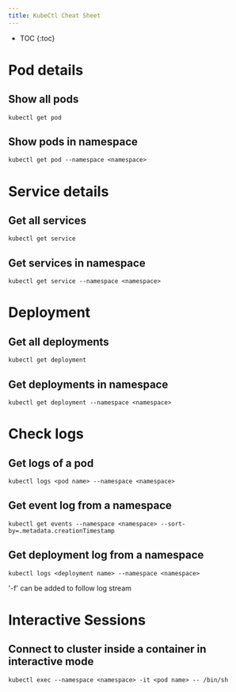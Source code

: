 ```yaml
---
title: KubeCtl Cheat Sheet
---
```


* TOC
{:toc}

# Pod details

## Show all pods

`kubectl get pod`

## Show pods in namespace

`kubectl get pod --namespace <namespace>`

# Service details

## Get all services

`kubectl get service`

## Get services in namespace

`kubectl get service --namespace <namespace>`

# Deployment

## Get all deployments

`kubectl get deployment`

## Get deployments in namespace

`kubectl get deployment --namespace <namespace>`

# Check logs

## Get logs of a pod

`kubectl logs <pod name> --namespace <namespace>`

## Get event log from a namespace

`kubectl get events --namespace <namespace> --sort-by=.metadata.creationTimestamp`

## Get deployment log from a namespace

`kubectl logs <deployment name> --namespace <namespace>`

'-f' can be added to follow log stream 

# Interactive Sessions

## Connect to cluster inside a container in interactive mode

`kubectl exec --namespace <namespace> -it <pod name> -- /bin/sh`

